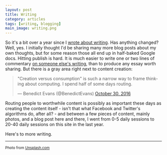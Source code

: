 ```yaml
---
layout: post
title: Writing
category: articles
tags: [writing, blogging]
main_image: writing.png
---
```


So it's a bit over a year since I [wrote about writing](/articles/2015/10/13/not-first-post/). Has anything changed? Well, yes. I initially thought I'd be sharing many more blog posts about my own thoughts, but for some reason those all end up in half-baked Google docs. Hitting publish is hard. It is much easier to write one or two lines of commentary [on someone else's writing](/links), than to produce any essay worth sharing. But there is a gray area right next to content creation:

<blockquote class="twitter-tweet" data-lang="en"><p lang="en" dir="ltr">"Creation versus consumption" is such a narrow way to frame thinking about computing. I spend half of some days routing.</p>&mdash; Benedict Evans (@BenedictEvans) <a href="https://twitter.com/BenedictEvans/status/792872195013746688">October 30, 2016</a></blockquote>

Routing people to worthwhile content is possibly as important these days as creating the content itself - isn't that what Facebook and Twitter's algorithms do, after all? - and between a few pieces of content, mainly photos, and a blog post here and there, I went from 0-5 daily sessions to 20-40 daily sessions on this site in the last year.

Here's to more writing.

<hr>

<small>Photo from <a href="https://unsplash.com/photos/Pxm-TUd61vY">Unsplash.com</a></small>